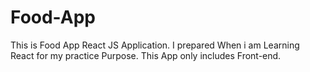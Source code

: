 # Food-App
This is Food App React JS Application. I prepared When i am Learning React for my practice Purpose. This App only includes Front-end.
